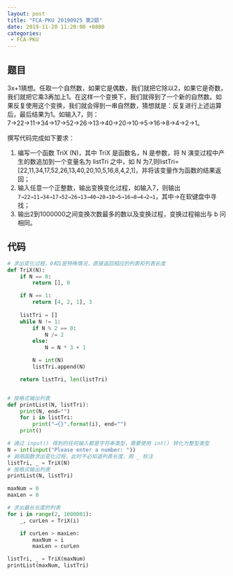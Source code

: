 ```yaml
---
layout: post
title: "FCA-PKU 20190925 第2题"
date: 2019-11-20 11:20:00 +0800
categories: 
 - FCA-PKU
---
```


## 题目

3x+1猜想。任取一个自然数，如果它是偶数，我们就把它除以2，如果它是奇数，我们就把它乘3再加上1。在这样一个变换下，我们就得到了一个新的自然数。如果反复使用这个变换，我们就会得到一串自然数，猜想就是：反复进行上述运算后，最后结果为1。如输入7，则：7→22→11→34→17→52→26→13→40→20→10→5→16→8→4→2→1。

<!-- more -->

撰写代码完成如下要求：
1. 编写一个函数 TriX (N)，其中 TriX 是函数名，N 是参数，将 N 演变过程中产生的数追加到一个变量名为 listTri 之中，如 N 为7,则listTri=[22,11,34,17,52,26,13,40,20,10,5,16,8,4,2,1]，并将该变量作为函数的结果返回；
2. 输入任意一个正整数，输出变换变化过程，如输入7，则输出`7→22→11→34→17→52→26→13→40→20→10→5→16→8→4→2→1`，其中→在软键盘中寻找；
3. 输出2到1000000之间变换次数最多的数以及变换过程，变换过程输出与 b 问相同。

## 代码

```python
# 求出变化过程，0和1是特殊情况，直接返回相应的列表和列表长度
def TriX(N):
    if N == 0:
        return [], 0

    if N == 1:
        return [4, 2, 1], 3
    
    listTri = []
    while N != 1:
        if N % 2 == 0:
            N /= 2
        else:
            N = N * 3 + 1

        N = int(N)
        listTri.append(N)

    return listTri, len(listTri)


# 按格式输出列表
def printList(N, listTri):
    print(N, end="")
    for i in listTri:
        print("→{}".format(i), end="")
    print()

# 通过 input() 得到的任何输入都是字符串类型，需要使用 int() 转化为整型类型
N = int(input("Please enter a number: "))
# 调用函数求出变化过程，此时不必知道列表长度，用 _ 标注
listTri, _ = TriX(N)
# 按格式输出列表
printList(N, listTri)

maxNum = 0
maxLen = 0

# 求出最长长度的列表
for i in range(2, 1000001):
    _, curLen = TriX(i)

    if curLen > maxLen:
        maxNum = i
        maxLen = curLen

listTri, _ = TriX(maxNum)
printList(maxNum, listTri)
```